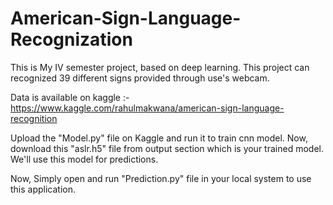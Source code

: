 # American-Sign-Language-Recognization
This is My IV semester project, based on deep learning. This project can recognized 39 different signs provided through use's webcam.

Data is available on kaggle :-  https://www.kaggle.com/rahulmakwana/american-sign-language-recognition

Upload the "Model.py" file on Kaggle and run it to train cnn model.
Now, download this "aslr.h5" file from output section which is your trained model.
We'll use this model for predictions.

Now, Simply open and run "Prediction.py" file in your local system to use this application.
